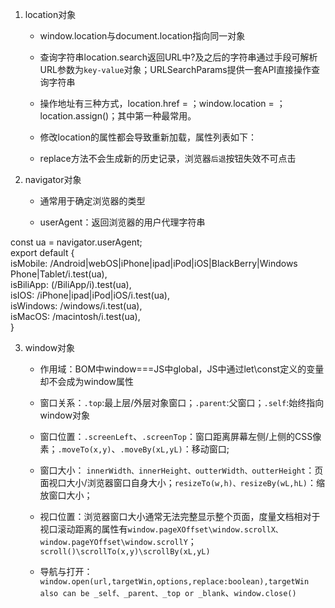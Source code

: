 1.  location对象
    
    -   window.location与document.location指向同一对象
        
    -   查询字符串location.search返回URL中?及之后的字符串通过手段可解析URL参数为`key-value`对象；URLSearchParams提供一套API直接操作查询字符串
        
    -   操作地址有三种方式，location.href = ；window.location = ；location.assign()；其中第一种最常用。
        
    -   修改location的属性都会导致重新加载，属性列表如下：
        
    -   replace方法不会生成新的历史记录，浏览器`后退`按钮失效不可点击
        
2.  navigator对象
    
    -   通常用于确定浏览器的类型
        
    -   userAgent：返回浏览器的用户代理字符串
        

const ua = navigator.userAgent;  
export default {  
 isMobile: /Android|webOS|iPhone|ipad|iPod|iOS|BlackBerry|Windows Phone|Tablet/i.test(ua),  
 isBiliApp: (/BiliApp/i).test(ua),  
 isIOS: /iPhone|ipad|iPod|iOS/i.test(ua),  
 isWindows: /windows/i.test(ua),  
 isMacOS: /macintosh/i.test(ua),  
}

3.  window对象
    
    -   作用域：BOM中window===JS中global，JS中通过let\const定义的变量却不会成为window属性
        
    -   窗口关系：`.top`:最上层/外层对象窗口；`.parent`:父窗口；`.self`:始终指向window对象
        
    -   窗口位置：`.screenLeft`、`.screenTop`：窗口距离屏幕左侧/上侧的CSS像素；`.moveTo(x,y)`、`.moveBy(xL,yL)`：移动窗口;
        
    -   窗口大小： `innerWidth、innerHeight、outterWidth、outterHeight`：页面视口大小/浏览器窗口自身大小；`resizeTo(w,h)、resizeBy(wL,hL)`：缩放窗口大小；
        
    -   视口位置：浏览器窗口大小通常无法完整显示整个页面，度量文档相对于视口滚动距离的属性有`window.pageXOffset\window.scrollX、window.pageYOffset\window.scrollY`；`scroll()\scrollTo(x,y)\scrollBy(xL,yL)`
        
    -   导航与打开：`window.open(url,targetWin,options,replace:boolean),targetWin also can be _self、_parent、_top or _blank`、`window.close()`